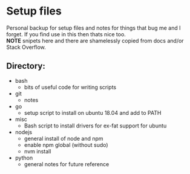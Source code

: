 # Setup files

Personal backup for setup files and notes for things that bug me and I forget. 
If you find use in this then thats nice too.  
**NOTE** snipets here and there are shamelessly copied from docs and/or Stack Overflow.

## Directory:

* bash
  * bits of useful code for writing scripts
* git
  * notes
* go
  * setup script to install on ubuntu 18.04 and add to PATH
* misc
  * Bash script to install drivers for ex-fat support for ubuntu
* nodejs
  * general install of node and npm
  * enable npm global  (without sudo)
  * nvm install
* python
  * general notes for future reference